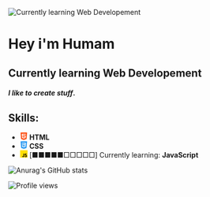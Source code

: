 ![Currently learning Web Developement](https://i.ibb.co/ygD0nH3/gifgif.gif)

# Hey i'm Humam 

## Currently learning Web Developement

#### *I like to create stuff*.

## Skills:

* ![html](/assets/html.png) **HTML**
* ![css](/assets/css.png) **CSS**
* ![javascript](/assets/js.png) [■■■■■□□□□□] Currently learning: **JavaScript**

![Anurag's GitHub stats](https://github-readme-stats.vercel.app/api?username=humaminho&count_private=true&theme=transparent&show_icons=true&icon_color=BB0000)

![Profile views](https://gpvc.arturio.dev/Humaminho)  
